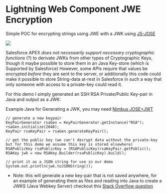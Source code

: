 # Lightning Web Component JWE Encryption

Simple POC for encrypting strings using JWE with a JWK using [JS-JOSE](https://github.com/square/js-jose)

![](https://github.com/Lightning-Web-Components-Quicktips/Lightning-Web-Component-JWK-JWE/demo.gif)

Salesforce APEX *does not necessarily support necessary cryptographic functions* (?) to derivate JWKs from other types of Cryptographic Keys, though it maybe possible
to store them in an Java Key-store (which is Supported by Salesforce) However, some APIs require that values be encrypted *before* they are sent to the server, or additionally this code could make it possible to store String-data at-rest in Salesforce in such a way that only someone with access to a private-key could read it.  

For this demo I simply generated an SSH RSA Private/Public Key-pair in Java and output as a JWK:

Example Java for Generating a JWK, you may need [Nimbus JOSE+JWT](https://connect2id.com/products/nimbus-jose-jwt)

```
// generate a new keypair
KeyPairGenerator rsaGen = KeyPairGenerator.getInstance("RSA");
rsaGen.initialize(2048);
KeyPair rsaKeyPair = rsaGen.generateKeyPair();

// get the public key (we can't decrypt data without the private-key but for this demo we assume this key is stored elsewhere) 
RSAPublicKey rsaPublicKey = (RSAPublicKey)rsaKeyPair.getPublic();
RSAKey jwk = new RSAKey.Builder(rsaPublicKey).build();

// print it as a JSON string for use in our demo
System.out.println(jwk.toJSONString());

```

- Note: this will generate a new key-pair that is not saved anywhere, for an example of generating them as files and reading into Java to create a JWKS (Java Webkey Server) checkout this [Stack Overflow question](https://stackoverflow.com/questions/11410770/load-rsa-public-key-from-file#)
